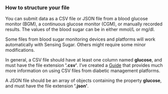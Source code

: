 ### How to structure your file

You can submit data as a CSV file or JSON file from a blood glucose monitor (BGM), a continuous glucose monitor (CGM), or manually recorded results. The values of the blood sugar can be in either mmol/L or mg/dl.  

Some files from blood sugar monitoring devices and platforms will work automatically with Sensing Sugar. Others might require some minor modifications. 

In general, a CSV file should have at least one column named **glucose**, and must have the file extension **'.csv'**.  I’ve created a [Guide](https://docs.google.com/document/d/1VE5JmlrB2MPTYNuiO1rN6_idoGAQMh44Cqja982c6d8/edit?usp=sharing) that provides much more information on using CSV files from diabetic management platforms.

A JSON file should be an array of objects containing the property **glucose**, and must have the file extension **'.json'**. 
